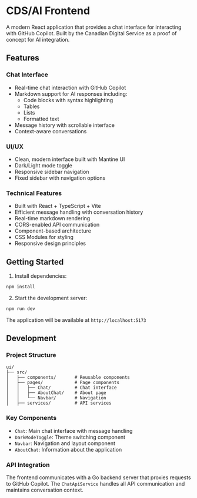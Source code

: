 # CDS/AI Frontend

A modern React application that provides a chat interface for interacting with GitHub Copilot. Built by the Canadian Digital Service as a proof of concept for AI integration.

## Features

### Chat Interface
- Real-time chat interaction with GitHub Copilot
- Markdown support for AI responses including:
  - Code blocks with syntax highlighting
  - Tables
  - Lists
  - Formatted text
- Message history with scrollable interface
- Context-aware conversations

### UI/UX
- Clean, modern interface built with Mantine UI
- Dark/Light mode toggle
- Responsive sidebar navigation
- Fixed sidebar with navigation options

### Technical Features
- Built with React + TypeScript + Vite
- Efficient message handling with conversation history
- Real-time markdown rendering
- CORS-enabled API communication
- Component-based architecture
- CSS Modules for styling
- Responsive design principles

## Getting Started

1. Install dependencies:
```bash
npm install
```

2. Start the development server:
```bash
npm run dev
```

The application will be available at `http://localhost:5173`

## Development

### Project Structure
```
ui/
├── src/
│   ├── components/       # Reusable components
│   ├── pages/            # Page components
│   │   ├── Chat/         # Chat interface
│   │   ├── AboutChat/    # About page
│   │   └── Navbar/       # Navigation
│   ├── services/         # API services
```

### Key Components
- `Chat`: Main chat interface with message handling
- `DarkModeToggle`: Theme switching component
- `Navbar`: Navigation and layout component
- `AboutChat`: Information about the application

### API Integration
The frontend communicates with a Go backend server that proxies requests to GitHub Copilot. The `ChatApiService` handles all API communication and maintains conversation context.
